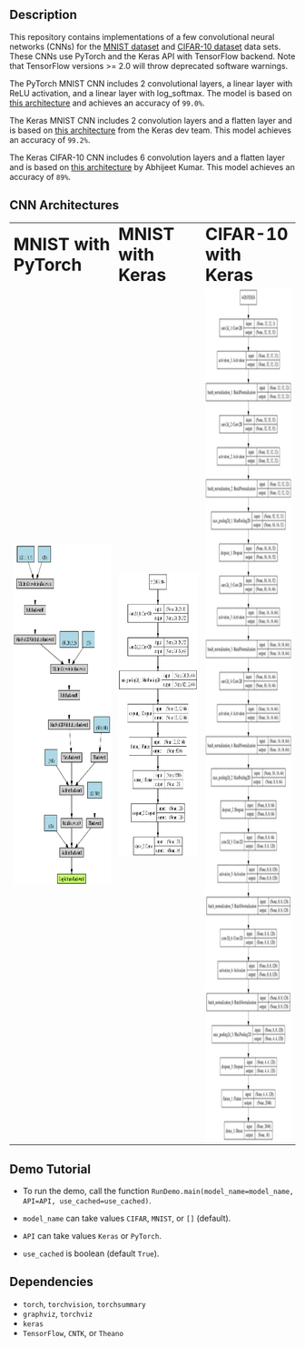 Description
-----------

This repository contains implementations of a few convolutional neural networks (CNNs) 
for the [MNIST dataset](http://yann.lecun.com/exdb/mnist/)
and [CIFAR-10 dataset](https://www.cs.toronto.edu/~kriz/cifar.html) data sets.
These CNNs use PyTorch and the Keras API with TensorFlow backend. 
Note that TensorFlow versions >= 2.0 will throw deprecated software warnings.

The PyTorch MNIST CNN includes 2 convolutional layers, 
a linear layer with ReLU activation, and a linear layer with log_softmax.
The model is based on 
[this architecture](https://github.com/pytorch/examples/tree/master/mnist) 
and achieves an accuracy of `99.0%`.

The Keras MNIST CNN includes 2 convolution layers and a flatten layer 
and is based on [this architecture](https://github.com/keras-team/keras/blob/master/examples/mnist_cnn.py) from the Keras dev team.
This model achieves an accuracy of `99.2%`.

The Keras CIFAR-10 CNN includes 6 convolution layers and a flatten layer 
and is based on [this architecture](https://appliedmachinelearning.blog/2018/03/24/achieving-90-accuracy-in-object-recognition-task-on-cifar-10-dataset-with-keras-convolutional-neural-networks/) by Abhijeet Kumar.
This model achieves an accuracy of `89%`.


CNN Architectures
-----------------

<p align="center">
<table border="0">
 <tr>
    <td><b style="font-size:30px">MNIST with PyTorch</b></td>
    <td><b style="font-size:30px">MNIST with Keras</b></td>
    <td><b style="font-size:30px">CIFAR-10 with Keras</b></td>
 </tr>
 <tr>
    <td>
      <img src="cache/model_PyTorch_MNIST.png", height="600">
    </td>
    <td>
      <img src="cache/model_Keras_MNIST.png" height="500">
    </td>
    <td>
      <img src="cache/model_Keras_CIFAR.png" height="1500">
    </td>
 </tr>
</table>
</p>


Demo Tutorial
-------------

* To run the demo, call the function `RunDemo.main(model_name=model_name, API=API, use_cached=use_cached)`. 

* `model_name` can take values `CIFAR`, `MNIST`, or `[]` (default).

* `API` can take values `Keras` or `PyTorch`.

* `use_cached` is boolean (default `True`).


Dependencies
------------

* `torch`, `torchvision`, `torchsummary`
* `graphviz`, `torchviz` 
* `keras`
* `TensorFlow`, `CNTK`, or `Theano`
